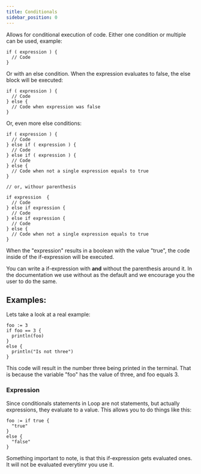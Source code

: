 ```yaml
---
title: Conditionals
sidebar_position: 0
---
```


Allows for conditional execution of code. Either one condition or multiple can
be used, example:

```loop
if ( expression ) {
  // Code
}
```

Or with an else condition. When the expression evaluates to false, the else block will be executed:

```loop
if ( expression ) {
  // Code
} else {
  // Code when expression was false
}
```

Or, even more else conditions:

```loop
if ( expression ) {
  // Code
} else if ( expression ) {
  // Code
} else if ( expression ) {
  // Code
} else {
  // Code when not a single expression equals to true
}

// or, withour parenthesis 

if expression  {
  // Code
} else if expression {
  // Code
} else if expression {
  // Code
} else {
  // Code when not a single expression equals to true
}
```

When the "expression" results in a boolean with the value "true", the code inside of the if-expression will be executed.

You can write a if-expression with **and** without the parenthesis around it. In the documentation we use without as the default and we encourage you the user to do the same.

## Examples:

Lets take a look at a real example:

```loop
foo := 3
if foo == 3 {
  println(foo)
}
else {
  println("Is not three")
}
```

This code will result in the number three being printed in the terminal. That is because the variable "foo" has the value of three, and foo equals 3. 

### Expression

Since conditionals statements in Loop are not statements, but actually expressions, they evaluate to a value. This allows you to do things like this:

```loop
foo := if true {
  "true"
}
else {
  "false"
}
```

Something important to note, is that this if-expression gets evaluated ones. It will not be evaluated everytimr you use it.